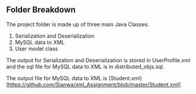 ## Folder Breakdown
The project folder is made up of three main Java Classes:

1. Serialization and Deserialization
2. MySQL data to XML
3. User model class

The output for Serialization and Deserialization is stored in UserProfile.xml and 
the sql file for MySQL data to XML is in distributed_objs.sql.

The output file for MySQL data to XML is (Student.xml)[https://github.com/Sianwa/xml_Assignment/blob/master/Student.xml]

